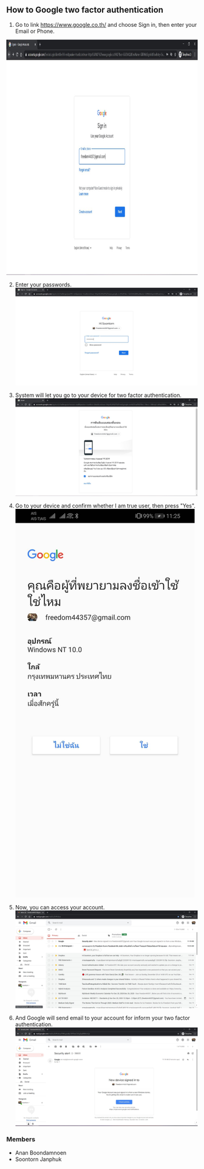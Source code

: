 ## How to Google two factor authentication
1. Go to link https://www.google.co.th/ and choose Sign in, then enter your Email or Phone.
<img src="https://github.com/AnanBoondamnoen/AnanBoondamnoen.github.io/blob/main/Google%20Authentication/Google%20Authentication_01.JPG" width="1100" height="619" />

2. Enter your passwords.
![02](https://github.com/AnanBoondamnoen/AnanBoondamnoen.github.io/blob/main/Google%20Authentication/Google%20Authentication_02.JPG)

3. System will let you go to your device for two factor authentication.
![03](https://github.com/AnanBoondamnoen/AnanBoondamnoen.github.io/blob/main/Google%20Authentication/Google%20Authentication_03.JPG)

4. Go to your device and confirm whether I am true user, then press "Yes".
![04](https://github.com/AnanBoondamnoen/AnanBoondamnoen.github.io/blob/main/Google%20Authentication/Google%20Authentication_04.JPG)

5. Now, you can access your account.
![05](https://github.com/AnanBoondamnoen/AnanBoondamnoen.github.io/blob/main/Google%20Authentication/Google%20Authentication_05.JPG)

6. And Google will send email to your account for inform your two factor authentication.
![06](https://github.com/AnanBoondamnoen/AnanBoondamnoen.github.io/blob/main/Google%20Authentication/Google%20Authentication_06.JPG)

### Members
- Anan Boondamnoen
- Soontorn Janphuk
